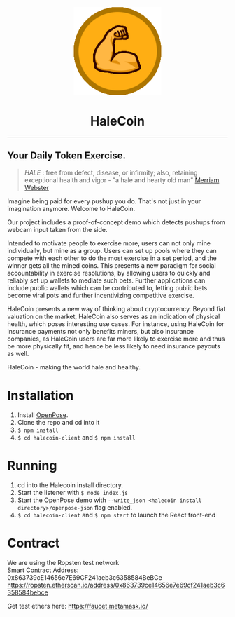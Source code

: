 <div align="center">
    <img src="halecoin-client/public/HaleCoin.png", width="200">
    <h1>HaleCoin</h1>
</div>

-----------------

## Your Daily Token Exercise.
> _HALE_ : free from defect, disease, or infirmity; also, retaining exceptional health and vigor - "a hale and hearty old man"
[Merriam Webster](https://www.merriam-webster.com/dictionary/hale)

Imagine being paid for every pushup you do. That's not just in your imagination anymore. Welcome to HaleCoin.

Our project includes a proof-of-concept demo which detects pushups from webcam input taken from the side.

Intended to motivate people to exercise more, users can not only mine individually, but mine as a group. 
Users can set up pools where they can compete with each other to do the most exercise in a set period, and the winner gets all the mined coins. 
This presents a new paradigm for social accountability in exercise resolutions, by allowing users to quickly and reliably set up wallets to mediate such bets. 
Further applications can include public wallets which can be contributed to, letting public bets become viral pots and further incentivizing competitive exercise.

HaleCoin presents a new way of thinking about cryptocurrency. Beyond fiat valuation on the market, HaleCoin also serves as an indication of physical health, which poses interesting use cases. 
For instance, using HaleCoin for insurance payments not only benefits miners, but also insurance companies, as HaleCoin users are far more likely to exercise more and thus be more physically fit, and hence be less likely to need insurance payouts as well.

HaleCoin - making the world hale and healthy.

# Installation
1. Install [OpenPose](https://github.com/CMU-Perceptual-Computing-Lab/openpose).
1. Clone the repo and cd into it
1. `$ npm install`
1. `$ cd halecoin-client` and `$ npm install`

# Running
1. cd into the Halecoin install directory.
1. Start the listener with `$ node index.js`
1. Start the OpenPose demo with `--write_json <halecoin install directory>/openpose-json` flag enabled.
1. `$ cd halecoin-client` and `$ npm start` to launch the React front-end

# Contract  
We are using the Ropsten test network  
Smart Contract Address: 0x863739cE14656e7E69CF241aeb3c6358584BeBCe
https://ropsten.etherscan.io/address/0x863739ce14656e7e69cf241aeb3c6358584bebce

Get test ethers here: https://faucet.metamask.io/  
